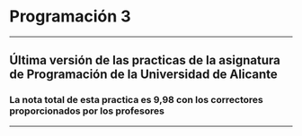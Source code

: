 # Programación 3 
---
## Última versión de las practicas de la asignatura de Programación de la Universidad de Alicante
### La nota total de esta practica es 9,98 con los correctores proporcionados por los profesores
---
